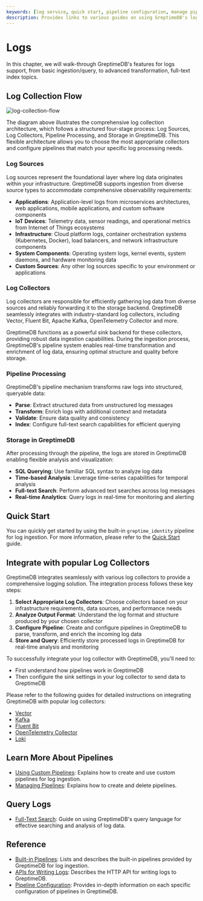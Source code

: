 ```yaml
---
keywords: [log service, quick start, pipeline configuration, manage pipelines, query logs]
description: Provides links to various guides on using GreptimeDB's log service, including quick start, pipeline configuration, managing pipelines, writing logs, querying logs, and full-text index configuration.
---
```


# Logs

In this chapter, we will walk-through GreptimeDB's features for logs support,
from basic ingestion/query, to advanced transformation, full-text index topics.

## Log Collection Flow

![log-collection-flow](/log-collection-flow.drawio.svg)

The diagram above illustrates the comprehensive log collection architecture,
which follows a structured four-stage process: Log Sources, Log Collectors, Pipeline Processing, and Storage in GreptimeDB.
This flexible architecture allows you to choose the most appropriate collectors and configure pipelines that match your specific log processing needs.

### Log Sources

Log sources represent the foundational layer where log data originates within your infrastructure.
GreptimeDB supports ingestion from diverse source types to accommodate comprehensive observability requirements:

- **Applications**: Application-level logs from microservices architectures, web applications, mobile applications, and custom software components
- **IoT Devices**: Telemetry data, sensor readings, and operational metrics from Internet of Things ecosystems
- **Infrastructure**: Cloud platform logs, container orchestration systems (Kubernetes, Docker), load balancers, and network infrastructure components
- **System Components**: Operating system logs, kernel events, system daemons, and hardware monitoring data
- **Custom Sources**: Any other log sources specific to your environment or applications

### Log Collectors

Log collectors are responsible for efficiently gathering log data from diverse sources and reliably forwarding it to the storage backend. GreptimeDB seamlessly integrates with industry-standard log collectors,
including Vector, Fluent Bit, Apache Kafka, OpenTelemetry Collector and more.

GreptimeDB functions as a powerful sink backend for these collectors,
providing robust data ingestion capabilities.
During the ingestion process,
GreptimeDB's pipeline system enables real-time transformation and enrichment of log data,
ensuring optimal structure and quality before storage.

### Pipeline Processing

GreptimeDB's pipeline mechanism transforms raw logs into structured, queryable data:

- **Parse**: Extract structured data from unstructured log messages
- **Transform**: Enrich logs with additional context and metadata
- **Validate**: Ensure data quality and consistency
- **Index**: Configure full-text search capabilities for efficient querying

### Storage in GreptimeDB

After processing through the pipeline,
the logs are stored in GreptimeDB enabling flexible analysis and visualization:

- **SQL Querying**: Use familiar SQL syntax to analyze log data
- **Time-based Analysis**: Leverage time-series capabilities for temporal analysis
- **Full-text Search**: Perform advanced text searches across log messages
- **Real-time Analytics**: Query logs in real-time for monitoring and alerting

## Quick Start

You can quickly get started by using the built-in `greptime_identity` pipeline for log ingestion.
For more information, please refer to the [Quick Start](./quick-start.md) guide.

## Integrate with popular Log Collectors

GreptimeDB integrates seamlessly with various log collectors to provide a comprehensive logging solution. The integration process follows these key steps:

1. **Select Appropriate Log Collectors**: Choose collectors based on your infrastructure requirements, data sources, and performance needs
2. **Analyze Output Format**: Understand the log format and structure produced by your chosen collector
3. **Configure Pipeline**: Create and configure pipelines in GreptimeDB to parse, transform, and enrich the incoming log data
4. **Store and Query**: Efficiently store processed logs in GreptimeDB for real-time analysis and monitoring

To successfully integrate your log collector with GreptimeDB, you'll need to:
- First understand how pipelines work in GreptimeDB
- Then configure the sink settings in your log collector to send data to GreptimeDB

Please refer to the following guides for detailed instructions on integrating GreptimeDB with popular log collectors:

- [Vector](/user-guide/ingest-data/for-observability/vector.md#using-greptimedb_logs-sink-recommended)
- [Kafka](/user-guide/ingest-data/for-observability/kafka.md#logs)
- [Fluent Bit](/user-guide/ingest-data/for-observability/fluent-bit.md#http)
- [OpenTelemetry Collector](/user-guide/ingest-data/for-observability/otel-collector.md)
- [Loki](/user-guide/ingest-data/for-observability/loki.md#using-pipeline-with-loki-push-api)

## Learn More About Pipelines

- [Using Custom Pipelines](./use-custom-pipelines.md): Explains how to create and use custom pipelines for log ingestion.
- [Managing Pipelines](./manage-pipelines.md): Explains how to create and delete pipelines.

## Query Logs

- [Full-Text Search](./fulltext-search.md): Guide on using GreptimeDB's query language for effective searching and analysis of log data.

## Reference

- [Built-in Pipelines](/reference/pipeline/built-in-pipelines.md): Lists and describes the built-in pipelines provided by GreptimeDB for log ingestion.
- [APIs for Writing Logs](/reference/pipeline/write-log-api.md): Describes the HTTP API for writing logs to GreptimeDB.
- [Pipeline Configuration](/reference/pipeline/pipeline-config.md): Provides in-depth information on each specific configuration of pipelines in GreptimeDB.

